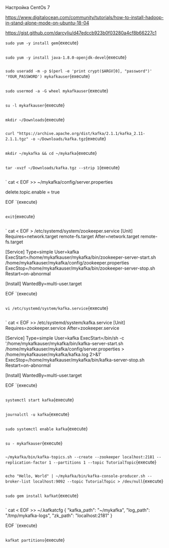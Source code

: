 Настройка CentOs 7


https://www.digitalocean.com/community/tutorials/how-to-install-hadoop-in-stand-alone-mode-on-ubuntu-18-04

https://gist.github.com/darcyliu/d47edccb923b0f03280a4cf8b66227c1

`
sudo yum -y install gem
`{execute}

```
```

`
sudo yum -y install java-1.8.0-openjdk-devel
`{execute}

```
```

`
sudo useradd -m -p $(perl -e 'print crypt($ARGV[0], "password")' 'YOUR_PASSWORD') mykafkauser
`{execute}

```
```

`
sudo usermod -a -G wheel mykafkauser
`{execute}

```
```

`
su -l mykafkauser
`{execute}

```
```

`
mkdir ~/Downloads
`{execute}

```
```

`
curl "https://archive.apache.org/dist/kafka/2.1.1/kafka_2.11-2.1.1.tgz" -o ~/Downloads/kafka.tgz
`{execute}

```
```

`
mkdir ~/mykafka && cd ~/mykafka
`{execute}

```
```

`
tar -xvzf ~/Downloads/kafka.tgz --strip 1
`{execute}

```
```

`
cat < EOF >> ~/mykafka/config/server.properties

delete.topic.enable = true

EOF
`{execute}

```
```

`
exit
`{execute}

```
```

`
cat < EOF > /etc/systemd/system/zookeeper.service
[Unit]
Requires=network.target remote-fs.target
After=network.target remote-fs.target

[Service]
Type=simple
User=kafka
ExecStart=/home/mykafkauser/mykafka/bin/zookeeper-server-start.sh /home/mykafkauser/mykafka/config/zookeeper.properties
ExecStop=/home/mykafkauser/mykafka/bin/zookeeper-server-stop.sh
Restart=on-abnormal

[Install]
WantedBy=multi-user.target

EOF
`{execute}

```
```

`
vi /etc/systemd/system/kafka.service
`{execute}

```
```

`
cat < EOF >> /etc/systemd/system/kafka.service
[Unit]
Requires=zookeeper.service
After=zookeeper.service

[Service]
Type=simple
User=kafka
ExecStart=/bin/sh -c '/home/mykafkauser/mykafka/bin/kafka-server-start.sh /home/mykafkauser/mykafka/config/server.properties > /home/mykafkauser/mykafka/kafka.log 2>&1'
ExecStop=/home/mykafkauser/mykafka/bin/kafka-server-stop.sh
Restart=on-abnormal

[Install]
WantedBy=multi-user.target

EOF
`{execute}

```
```

`
systemctl start kafka
`{execute}

```
```

`
journalctl -u kafka
`{execute}

```
```

`
sudo systemctl enable kafka
`{execute}

```
```

`
su - mykafkauser
`{execute}

```
```

`
~/mykafka/bin/kafka-topics.sh --create --zookeeper localhost:2181 --replication-factor 1 --partitions 1 --topic TutorialTopic
`{execute}

```
```

`
echo "Hello, World" | ~/mykafka/bin/kafka-console-producer.sh --broker-list localhost:9092 --topic TutorialTopic > /dev/null
`{execute}

```
```

`
sudo gem install kafkat
`{execute}

```
```

`
cat < EOF >> ~/.kafkatcfg
{
  "kafka_path": "~/mykafka",
  "log_path": "/tmp/mykafka-logs",
  "zk_path": "localhost:2181"
}

EOF
`{execute}

```
```

`
kafkat partitions
`{execute}

```
```
